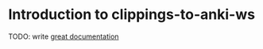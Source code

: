 # Introduction to clippings-to-anki-ws

TODO: write [great documentation](http://jacobian.org/writing/what-to-write/)
